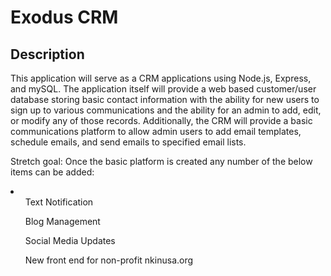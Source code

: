 # Exodus CRM

<h2>Description</h2>

This application will serve as a CRM applications using Node.js, Express, and mySQL. The application itself will provide a web based customer/user database storing basic contact information with the ability for new users to sign up to various communications and the ability for an admin to add, edit, or modify any of those records. Additionally, the CRM will provide a basic communications platform to allow admin users to add email templates, schedule emails, and send emails to specified email lists. 

Stretch goal: Once the basic platform is created any number of the below items can be added:
<li>
  <ul>Text Notification</ul>
  <ul>Blog Management</ul>
  <ul>Social Media Updates</ul>
  <ul>New front end for non-profit nkinusa.org</ul>
</li>
